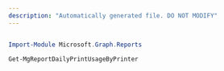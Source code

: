 ```yaml
---
description: "Automatically generated file. DO NOT MODIFY"
---
```


```powershell

Import-Module Microsoft.Graph.Reports

Get-MgReportDailyPrintUsageByPrinter

```